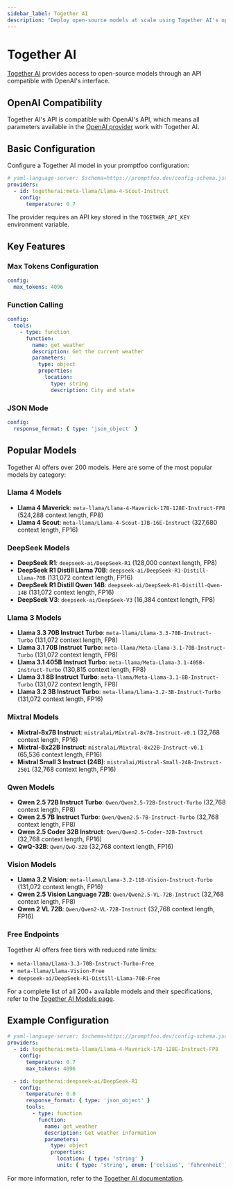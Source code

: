 ```yaml
---
sidebar_label: Together AI
description: "Deploy open-source models at scale using Together AI's optimized inference platform with serverless GPU infrastructure"
---
```


# Together AI

[Together AI](https://www.together.ai/) provides access to open-source models through an API compatible with OpenAI's interface.

## OpenAI Compatibility

Together AI's API is compatible with OpenAI's API, which means all parameters available in the [OpenAI provider](/docs/providers/openai/) work with Together AI.

## Basic Configuration

Configure a Together AI model in your promptfoo configuration:

```yaml title="promptfooconfig.yaml"
# yaml-language-server: $schema=https://promptfoo.dev/config-schema.json
providers:
  - id: togetherai:meta-llama/Llama-4-Scout-Instruct
    config:
      temperature: 0.7
```

The provider requires an API key stored in the `TOGETHER_API_KEY` environment variable.

## Key Features

### Max Tokens Configuration

```yaml
config:
  max_tokens: 4096
```

### Function Calling

```yaml
config:
  tools:
    - type: function
      function:
        name: get_weather
        description: Get the current weather
        parameters:
          type: object
          properties:
            location:
              type: string
              description: City and state
```

### JSON Mode

```yaml
config:
  response_format: { type: 'json_object' }
```

## Popular Models

Together AI offers over 200 models. Here are some of the most popular models by category:

### Llama 4 Models

- **Llama 4 Maverick**: `meta-llama/Llama-4-Maverick-17B-128E-Instruct-FP8` (524,288 context length, FP8)
- **Llama 4 Scout**: `meta-llama/Llama-4-Scout-17B-16E-Instruct` (327,680 context length, FP16)

### DeepSeek Models

- **DeepSeek R1**: `deepseek-ai/DeepSeek-R1` (128,000 context length, FP8)
- **DeepSeek R1 Distill Llama 70B**: `deepseek-ai/DeepSeek-R1-Distill-Llama-70B` (131,072 context length, FP16)
- **DeepSeek R1 Distill Qwen 14B**: `deepseek-ai/DeepSeek-R1-Distill-Qwen-14B` (131,072 context length, FP16)
- **DeepSeek V3**: `deepseek-ai/DeepSeek-V3` (16,384 context length, FP8)

### Llama 3 Models

- **Llama 3.3 70B Instruct Turbo**: `meta-llama/Llama-3.3-70B-Instruct-Turbo` (131,072 context length, FP8)
- **Llama 3.1 70B Instruct Turbo**: `meta-llama/Meta-Llama-3.1-70B-Instruct-Turbo` (131,072 context length, FP8)
- **Llama 3.1 405B Instruct Turbo**: `meta-llama/Meta-Llama-3.1-405B-Instruct-Turbo` (130,815 context length, FP8)
- **Llama 3.1 8B Instruct Turbo**: `meta-llama/Meta-Llama-3.1-8B-Instruct-Turbo` (131,072 context length, FP8)
- **Llama 3.2 3B Instruct Turbo**: `meta-llama/Llama-3.2-3B-Instruct-Turbo` (131,072 context length, FP16)

### Mixtral Models

- **Mixtral-8x7B Instruct**: `mistralai/Mixtral-8x7B-Instruct-v0.1` (32,768 context length, FP16)
- **Mixtral-8x22B Instruct**: `mistralai/Mixtral-8x22B-Instruct-v0.1` (65,536 context length, FP16)
- **Mistral Small 3 Instruct (24B)**: `mistralai/Mistral-Small-24B-Instruct-2501` (32,768 context length, FP16)

### Qwen Models

- **Qwen 2.5 72B Instruct Turbo**: `Qwen/Qwen2.5-72B-Instruct-Turbo` (32,768 context length, FP8)
- **Qwen 2.5 7B Instruct Turbo**: `Qwen/Qwen2.5-7B-Instruct-Turbo` (32,768 context length, FP8)
- **Qwen 2.5 Coder 32B Instruct**: `Qwen/Qwen2.5-Coder-32B-Instruct` (32,768 context length, FP16)
- **QwQ-32B**: `Qwen/QwQ-32B` (32,768 context length, FP16)

### Vision Models

- **Llama 3.2 Vision**: `meta-llama/Llama-3.2-11B-Vision-Instruct-Turbo` (131,072 context length, FP16)
- **Qwen 2.5 Vision Language 72B**: `Qwen/Qwen2.5-VL-72B-Instruct` (32,768 context length, FP8)
- **Qwen 2 VL 72B**: `Qwen/Qwen2-VL-72B-Instruct` (32,768 context length, FP16)

### Free Endpoints

Together AI offers free tiers with reduced rate limits:

- `meta-llama/Llama-3.3-70B-Instruct-Turbo-Free`
- `meta-llama/Llama-Vision-Free`
- `deepseek-ai/DeepSeek-R1-Distill-Llama-70B-Free`

For a complete list of all 200+ available models and their specifications, refer to the [Together AI Models page](https://docs.together.ai/docs/inference-models).

## Example Configuration

```yaml title="promptfooconfig.yaml"
# yaml-language-server: $schema=https://promptfoo.dev/config-schema.jsons
providers:
  - id: togetherai:meta-llama/Llama-4-Maverick-17B-128E-Instruct-FP8
    config:
      temperature: 0.7
      max_tokens: 4096

  - id: togetherai:deepseek-ai/DeepSeek-R1
    config:
      temperature: 0.0
      response_format: { type: 'json_object' }
      tools:
        - type: function
          function:
            name: get_weather
            description: Get weather information
            parameters:
              type: object
              properties:
                location: { type: 'string' }
                unit: { type: 'string', enum: ['celsius', 'fahrenheit'] }
```

For more information, refer to the [Together AI documentation](https://docs.together.ai/docs/chat-models).
